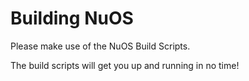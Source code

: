 Building NuOS
=====================

Please make use of the NuOS Build Scripts.

The build scripts will get you up and running in no time!
